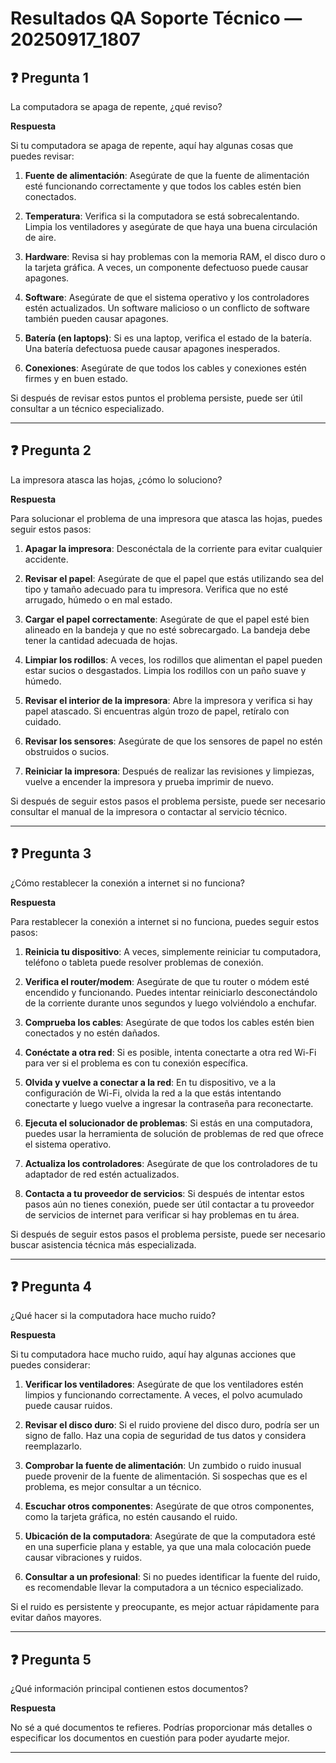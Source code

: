 # Resultados QA Soporte Técnico — 20250917_1807

## ❓ Pregunta 1
La computadora se apaga de repente, ¿qué reviso?

**Respuesta**

Si tu computadora se apaga de repente, aquí hay algunas cosas que puedes revisar:

1. **Fuente de alimentación**: Asegúrate de que la fuente de alimentación esté funcionando correctamente y que todos los cables estén bien conectados.

2. **Temperatura**: Verifica si la computadora se está sobrecalentando. Limpia los ventiladores y asegúrate de que haya una buena circulación de aire.

3. **Hardware**: Revisa si hay problemas con la memoria RAM, el disco duro o la tarjeta gráfica. A veces, un componente defectuoso puede causar apagones.

4. **Software**: Asegúrate de que el sistema operativo y los controladores estén actualizados. Un software malicioso o un conflicto de software también pueden causar apagones.

5. **Batería (en laptops)**: Si es una laptop, verifica el estado de la batería. Una batería defectuosa puede causar apagones inesperados.

6. **Conexiones**: Asegúrate de que todos los cables y conexiones estén firmes y en buen estado.

Si después de revisar estos puntos el problema persiste, puede ser útil consultar a un técnico especializado.

---

## ❓ Pregunta 2
La impresora atasca las hojas, ¿cómo lo soluciono?

**Respuesta**

Para solucionar el problema de una impresora que atasca las hojas, puedes seguir estos pasos:

1. **Apagar la impresora**: Desconéctala de la corriente para evitar cualquier accidente.

2. **Revisar el papel**: Asegúrate de que el papel que estás utilizando sea del tipo y tamaño adecuado para tu impresora. Verifica que no esté arrugado, húmedo o en mal estado.

3. **Cargar el papel correctamente**: Asegúrate de que el papel esté bien alineado en la bandeja y que no esté sobrecargado. La bandeja debe tener la cantidad adecuada de hojas.

4. **Limpiar los rodillos**: A veces, los rodillos que alimentan el papel pueden estar sucios o desgastados. Limpia los rodillos con un paño suave y húmedo.

5. **Revisar el interior de la impresora**: Abre la impresora y verifica si hay papel atascado. Si encuentras algún trozo de papel, retíralo con cuidado.

6. **Revisar los sensores**: Asegúrate de que los sensores de papel no estén obstruidos o sucios.

7. **Reiniciar la impresora**: Después de realizar las revisiones y limpiezas, vuelve a encender la impresora y prueba imprimir de nuevo.

Si después de seguir estos pasos el problema persiste, puede ser necesario consultar el manual de la impresora o contactar al servicio técnico.

---

## ❓ Pregunta 3
¿Cómo restablecer la conexión a internet si no funciona?

**Respuesta**

Para restablecer la conexión a internet si no funciona, puedes seguir estos pasos:

1. **Reinicia tu dispositivo**: A veces, simplemente reiniciar tu computadora, teléfono o tableta puede resolver problemas de conexión.

2. **Verifica el router/modem**: Asegúrate de que tu router o módem esté encendido y funcionando. Puedes intentar reiniciarlo desconectándolo de la corriente durante unos segundos y luego volviéndolo a enchufar.

3. **Comprueba los cables**: Asegúrate de que todos los cables estén bien conectados y no estén dañados.

4. **Conéctate a otra red**: Si es posible, intenta conectarte a otra red Wi-Fi para ver si el problema es con tu conexión específica.

5. **Olvida y vuelve a conectar a la red**: En tu dispositivo, ve a la configuración de Wi-Fi, olvida la red a la que estás intentando conectarte y luego vuelve a ingresar la contraseña para reconectarte.

6. **Ejecuta el solucionador de problemas**: Si estás en una computadora, puedes usar la herramienta de solución de problemas de red que ofrece el sistema operativo.

7. **Actualiza los controladores**: Asegúrate de que los controladores de tu adaptador de red estén actualizados.

8. **Contacta a tu proveedor de servicios**: Si después de intentar estos pasos aún no tienes conexión, puede ser útil contactar a tu proveedor de servicios de internet para verificar si hay problemas en tu área.

Si después de seguir estos pasos el problema persiste, puede ser necesario buscar asistencia técnica más especializada.

---

## ❓ Pregunta 4
¿Qué hacer si la computadora hace mucho ruido?

**Respuesta**

Si tu computadora hace mucho ruido, aquí hay algunas acciones que puedes considerar:

1. **Verificar los ventiladores**: Asegúrate de que los ventiladores estén limpios y funcionando correctamente. A veces, el polvo acumulado puede causar ruidos.

2. **Revisar el disco duro**: Si el ruido proviene del disco duro, podría ser un signo de fallo. Haz una copia de seguridad de tus datos y considera reemplazarlo.

3. **Comprobar la fuente de alimentación**: Un zumbido o ruido inusual puede provenir de la fuente de alimentación. Si sospechas que es el problema, es mejor consultar a un técnico.

4. **Escuchar otros componentes**: Asegúrate de que otros componentes, como la tarjeta gráfica, no estén causando el ruido.

5. **Ubicación de la computadora**: Asegúrate de que la computadora esté en una superficie plana y estable, ya que una mala colocación puede causar vibraciones y ruidos.

6. **Consultar a un profesional**: Si no puedes identificar la fuente del ruido, es recomendable llevar la computadora a un técnico especializado.

Si el ruido es persistente y preocupante, es mejor actuar rápidamente para evitar daños mayores.

---

## ❓ Pregunta 5
¿Qué información principal contienen estos documentos?

**Respuesta**

No sé a qué documentos te refieres. Podrías proporcionar más detalles o especificar los documentos en cuestión para poder ayudarte mejor.

---

